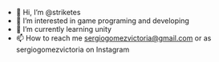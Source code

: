 - 👋 Hi, I’m @striketes
- 👀 I’m interested in game programing and developing
- 🌱 I’m currently learning unity
- 📫 How to reach me sergiogomezvictoria@gmail.com or as sergiogomezvictoria on Instagram

<!---
striketes/striketes is a ✨ special ✨ repository because its `README.md` (this file) appears on your GitHub profile.
You can click the Preview link to take a look at your changes.
--->

